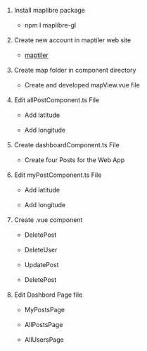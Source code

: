 <ol>
  <li>Install maplibre package  
      <ul>
          <br><li>npm I maplibre-gl</li>
      </ul>
  </li><br>
  
  <li>Create new account in maptiler web site  
      <ul>
        <br><a href="https://cloud.maptiler.com/"><li>maptiler</li></a>
      </ul>
  </li><br>
  <li>Create map folder in component directory
      <ul>
          <br><li>Create and developed mapView.vue file</li>          
      </ul>
  </li><br>
  <li>Edit allPostComponent.ts File
      <ul>
          <br><li>Add latitude</li>
          <br><li>Add longitude</li>
      </ul>
  </li><br>
  <li>Create dashboardComponent.ts File
      <ul>
          <br><li>Create four Posts for the Web App</li>
      </ul>
  </li><br>
  <li>Edit myPostComponent.ts File
      <ul>
          <br><li>Add latitude</li>
          <br><li>Add longitude</li>
      </ul>
  </li><br>
  <li>Create .vue component  
      <ul>
          <br><li>DeletePost</li>
          <br><li>DeleteUser</li>
          <br><li>UpdatePost</li>
          <br><li>DeletePost</li>
      </ul>
  </li><br>
  <li>Edit Dashbord Page file  
      <ul>
          <br><li>MyPostsPage</li>
          <br><li>AllPostsPage</li>
          <br><li>AllUsersPage</li>
      </ul>
  </li><br>
</ol>
